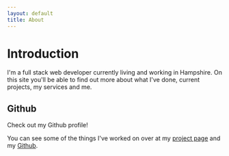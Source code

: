 ```yaml
---
layout: default
title: About
---
```


# Introduction

I'm a full stack web developer currently living and working in Hampshire. On this site you'll be able to find out more about what I've done, current projects, my services and me.

## <span class="icon-github"></span> Github

Check out my Github profile!

You can see some of the things I've worked on over at my [project page](/projects/) and my [Github](https://github.com/LazerCube).
